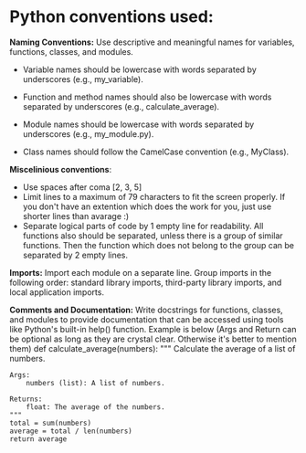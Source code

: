 # Python conventions used:

**Naming Conventions:** Use descriptive and meaningful names for variables, functions, classes, and modules. 
* Variable names should be lowercase with words separated by underscores (e.g., my_variable). 
* Function and method names should also be lowercase with words separated by underscores (e.g., calculate_average). 
* Module names should be lowercase with words separated by underscores (e.g., my_module.py). 

* Class names should follow the CamelCase convention (e.g., MyClass).

**Miscelinious conventions**:
* Use spaces after coma [2, 3, 5]
* Limit lines to a maximum of 79 characters to fit the screen properly. If you don't have an extention which does the work for you, just use shorter lines than avarage :) 
* Separate logical parts of code by 1 empty line for readability. All functions also should be separated, unless there is a group of similar functions. Then the function which does not belong to the group can be separated by 2 empty lines.

**Imports:** Import each module on a separate line. Group imports in the following order: standard library imports, third-party library imports, and local application imports.

**Comments and Documentation:** Write docstrings for functions, classes, and modules to provide documentation that can be accessed using tools like Python's built-in help() function. Example is below (Args and Return can be optional as long as they are crystal clear. Otherwise it's better to mention them)
def calculate_average(numbers):
    """
    Calculate the average of a list of numbers.

    Args:
        numbers (list): A list of numbers.

    Returns:
        float: The average of the numbers.
    """
    total = sum(numbers)
    average = total / len(numbers)
    return average
